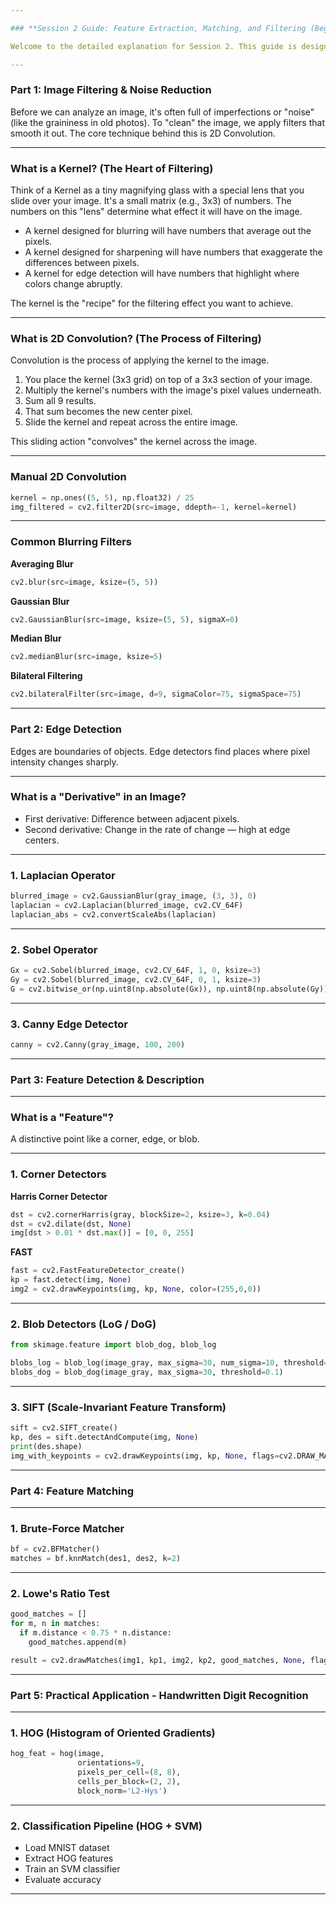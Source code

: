 ```yaml
---

### **Session 2 Guide: Feature Extraction, Matching, and Filtering (Beginner's Guide)**

Welcome to the detailed explanation for Session 2. This guide is designed for beginners and focuses on the advanced concepts of how a computer understands an image by identifying its important "features." We will start from the very basics, including a deep dive into image filtering, which is a critical first step.

---
```


### **Part 1: Image Filtering & Noise Reduction**

Before we can analyze an image, it's often full of imperfections or "noise" (like the graininess in old photos). To "clean" the image, we apply filters that smooth it out. The core technique behind this is 2D Convolution.

---

### **What is a Kernel? (The Heart of Filtering)**

Think of a Kernel as a tiny magnifying glass with a special lens that you slide over your image. It's a small matrix (e.g., 3x3) of numbers. The numbers on this "lens" determine what effect it will have on the image.

* A kernel designed for blurring will have numbers that average out the pixels.
* A kernel designed for sharpening will have numbers that exaggerate the differences between pixels.
* A kernel for edge detection will have numbers that highlight where colors change abruptly.

The kernel is the "recipe" for the filtering effect you want to achieve.

---

### **What is 2D Convolution? (The Process of Filtering)**

Convolution is the process of applying the kernel to the image.

1. You place the kernel (3x3 grid) on top of a 3x3 section of your image.
2. Multiply the kernel's numbers with the image's pixel values underneath.
3. Sum all 9 results.
4. That sum becomes the new center pixel.
5. Slide the kernel and repeat across the entire image.

This sliding action "convolves" the kernel across the image.

---

### **Manual 2D Convolution**

```python
kernel = np.ones((5, 5), np.float32) / 25
img_filtered = cv2.filter2D(src=image, ddepth=-1, kernel=kernel)
```

---

### **Common Blurring Filters**

**Averaging Blur**

```python
cv2.blur(src=image, ksize=(5, 5))
```

**Gaussian Blur**

```python
cv2.GaussianBlur(src=image, ksize=(5, 5), sigmaX=0)
```

**Median Blur**

```python
cv2.medianBlur(src=image, ksize=5)
```

**Bilateral Filtering**

```python
cv2.bilateralFilter(src=image, d=9, sigmaColor=75, sigmaSpace=75)
```

---

### **Part 2: Edge Detection**

Edges are boundaries of objects. Edge detectors find places where pixel intensity changes sharply.

---

### **What is a "Derivative" in an Image?**

* First derivative: Difference between adjacent pixels.
* Second derivative: Change in the rate of change — high at edge centers.

---

### **1. Laplacian Operator**

```python
blurred_image = cv2.GaussianBlur(gray_image, (3, 3), 0)
laplacian = cv2.Laplacian(blurred_image, cv2.CV_64F)
laplacian_abs = cv2.convertScaleAbs(laplacian)
```

---

### **2. Sobel Operator**

```python
Gx = cv2.Sobel(blurred_image, cv2.CV_64F, 1, 0, ksize=3)
Gy = cv2.Sobel(blurred_image, cv2.CV_64F, 0, 1, ksize=3)
G = cv2.bitwise_or(np.uint8(np.absolute(Gx)), np.uint8(np.absolute(Gy)))
```

---

### **3. Canny Edge Detector**

```python
canny = cv2.Canny(gray_image, 100, 200)
```

---

### **Part 3: Feature Detection & Description**

---

### **What is a "Feature"?**

A distinctive point like a corner, edge, or blob.

---

### **1. Corner Detectors**

**Harris Corner Detector**

```python
dst = cv2.cornerHarris(gray, blockSize=2, ksize=3, k=0.04)
dst = cv2.dilate(dst, None)
img[dst > 0.01 * dst.max()] = [0, 0, 255]
```

**FAST**

```python
fast = cv2.FastFeatureDetector_create()
kp = fast.detect(img, None)
img2 = cv2.drawKeypoints(img, kp, None, color=(255,0,0))
```

---

### **2. Blob Detectors (LoG / DoG)**

```python
from skimage.feature import blob_dog, blob_log

blobs_log = blob_log(image_gray, max_sigma=30, num_sigma=10, threshold=0.1)
blobs_dog = blob_dog(image_gray, max_sigma=30, threshold=0.1)
```

---

### **3. SIFT (Scale-Invariant Feature Transform)**

```python
sift = cv2.SIFT_create()
kp, des = sift.detectAndCompute(img, None)
print(des.shape)
img_with_keypoints = cv2.drawKeypoints(img, kp, None, flags=cv2.DRAW_MATCHES_FLAGS_DRAW_RICH_KEYPOINTS)
```

---

### **Part 4: Feature Matching**

---

### **1. Brute-Force Matcher**

```python
bf = cv2.BFMatcher()
matches = bf.knnMatch(des1, des2, k=2)
```

---

### **2. Lowe's Ratio Test**

```python
good_matches = []
for m, n in matches:
  if m.distance < 0.75 * n.distance:
    good_matches.append(m)

result = cv2.drawMatches(img1, kp1, img2, kp2, good_matches, None, flags=cv2.DrawMatchesFlags_NOT_DRAW_SINGLE_POINTS)
```

---

### **Part 5: Practical Application - Handwritten Digit Recognition**

---

### **1. HOG (Histogram of Oriented Gradients)**

```python
hog_feat = hog(image,
               orientations=9,
               pixels_per_cell=(8, 8),
               cells_per_block=(2, 2),
               block_norm='L2-Hys')
```

---

### **2. Classification Pipeline (HOG + SVM)**

* Load MNIST dataset
* Extract HOG features
* Train an SVM classifier
* Evaluate accuracy

---


